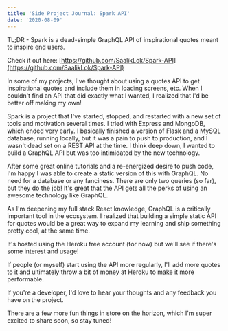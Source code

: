 ```yaml
---
title: 'Side Project Journal: Spark API'
date: '2020-08-09'
---
```


TL;DR - Spark is a dead-simple GraphQL API of inspirational quotes meant to inspire end users. 

Check it out here: [https://github.com/SaalikLok/Spark-API](https://github.com/SaalikLok/Spark-API)

In some of my projects, I've thought about using a quotes API to get inspirational quotes and include them in loading screens, etc. When I couldn't find an API that did exactly what I wanted, I realized that I'd be better off making my own!

Spark is a project that I've started, stopped, and restarted with a new set of tools and motivation several times. I tried with Express and MongoDB, which ended very early. I basically finished a version of Flask and a MySQL database, running locally, but it was a pain to push to production, and I wasn't dead set on a REST API at the time. I think deep down, I wanted to build a GraphQL API but was too intimidated by the new technology.

After some great online tutorials and a re-energized desire to push code, I'm happy I was able to create a static version of this with GraphQL. No need for a database or any fanciness. There are only two queries (so far), but they do the job! It's great that the API gets all the perks of using an awesome technology like GraphQL.

As I'm deepening my full stack React knowledge, GraphQL is a critically important tool in the ecosystem. I realized that building a simple static API for quotes would be a great way to expand my learning and ship something pretty cool, at the same time.

It's hosted using the Heroku free account (for now) but we'll see if there's some interest and usage!

If people (or myself) start using the API more regularly, I'll add more quotes to it and ultimately throw a bit of money at Heroku to make it more performable.

If you're a developer, I'd love to hear your thoughts and any feedback you have on the project. 

There are a few more fun things in store on the horizon, which I'm super excited to share soon, so stay tuned!